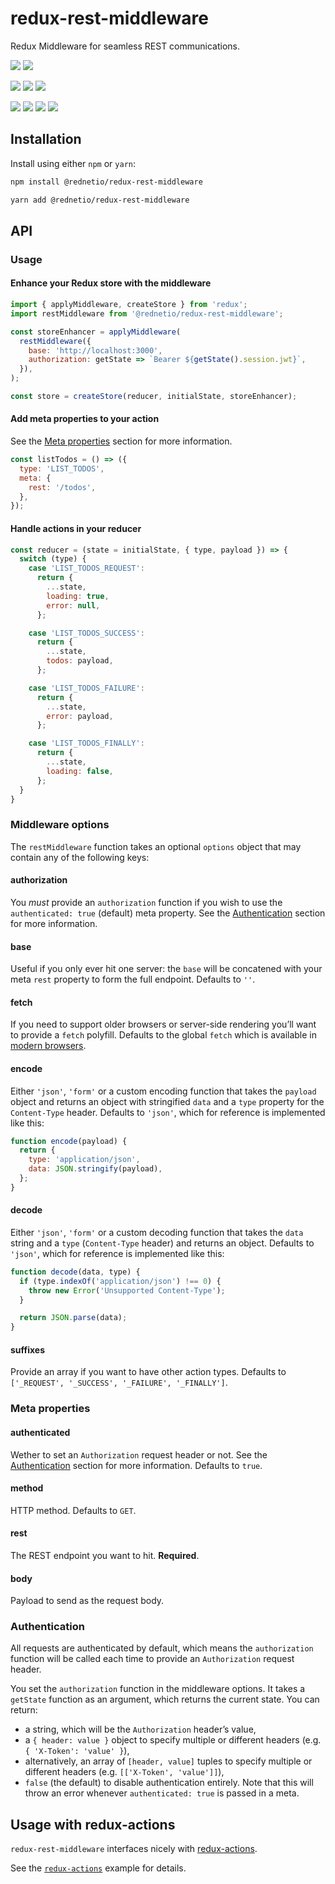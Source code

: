 # redux-rest-middleware

Redux Middleware for seamless REST communications.

![](https://img.shields.io/travis/rednetio/redux-rest-middleware.svg)
![](https://img.shields.io/coveralls/github/rednetio/redux-rest-middleware.svg)

![](https://img.shields.io/npm/l/@rednetio/redux-rest-middleware.svg)
![](https://img.shields.io/npm/v/@rednetio/redux-rest-middleware.svg)
![](https://img.shields.io/npm/dt/@rednetio/redux-rest-middleware.svg)

![](https://img.shields.io/github/issues-raw/rednetio/redux-rest-middleware.svg)
![](https://img.shields.io/github/issues-pr-raw/rednetio/redux-rest-middleware.svg)
![](https://img.shields.io/github/contributors/rednetio/redux-rest-middleware.svg)
![](https://img.shields.io/github/commit-activity/y/rednetio/redux-rest-middleware.svg)

## Installation

Install using either `npm` or `yarn`:

```sh
npm install @rednetio/redux-rest-middleware
```

```sh
yarn add @rednetio/redux-rest-middleware
```

## API

### Usage

#### Enhance your Redux store with the middleware

```js
import { applyMiddleware, createStore } from 'redux';
import restMiddleware from '@rednetio/redux-rest-middleware';

const storeEnhancer = applyMiddleware(
  restMiddleware({
    base: 'http://localhost:3000',
    authorization: getState => `Bearer ${getState().session.jwt}`,
  }),
);

const store = createStore(reducer, initialState, storeEnhancer);
```

#### Add meta properties to your action

See the [Meta properties](#meta-properties) section for more information.

```js
const listTodos = () => ({
  type: 'LIST_TODOS',
  meta: {
    rest: '/todos',
  },
});
```

#### Handle actions in your reducer

```js
const reducer = (state = initialState, { type, payload }) => {
  switch (type) {
    case 'LIST_TODOS_REQUEST':
      return {
        ...state,
        loading: true,
        error: null,
      };

    case 'LIST_TODOS_SUCCESS':
      return {
        ...state,
        todos: payload,
      };

    case 'LIST_TODOS_FAILURE':
      return {
        ...state,
        error: payload,
      };

    case 'LIST_TODOS_FINALLY':
      return {
        ...state,
        loading: false,
      };
  }
}
```

### Middleware options

The `restMiddleware` function takes an optional `options` object that may
contain any of the following keys:

#### authorization

You _must_ provide an `authorization` function if you wish to use the
`authenticated: true` (default) meta property. See the
[Authentication](#authentication) section for more information.

#### base

Useful if you only ever hit one server: the `base` will be concatened with your
meta `rest` property to form the full endpoint. Defaults to `''`.

#### fetch

If you need to support older browsers or server-side rendering you’ll want to
provide a `fetch` polyfill. Defaults to the global `fetch` which is available
in [modern browsers][modern].

[modern]: https://caniuse.com/#feat=fetch

#### encode

Either `'json'`, `'form'` or a custom encoding function that takes the `payload`
object and returns an object with stringified `data` and a `type` property for
the `Content-Type` header. Defaults to `'json'`, which for reference is
implemented like this:

```js
function encode(payload) {
  return {
    type: 'application/json',
    data: JSON.stringify(payload),
  };
}
```

#### decode

Either `'json'`, `'form'` or a custom decoding function that takes the `data`
string and a `type` (`Content-Type` header) and returns an object. Defaults to
`'json'`, which for reference is implemented like this:

```js
function decode(data, type) {
  if (type.indexOf('application/json') !== 0) {
    throw new Error('Unsupported Content-Type');
  }

  return JSON.parse(data);
}
```

#### suffixes

Provide an array if you want to have other action types. Defaults to
`['_REQUEST', '_SUCCESS', '_FAILURE', '_FINALLY']`.

### Meta properties

#### authenticated

Wether to set an `Authorization` request header or not. See the
[Authentication](#authentication) section for more information. Defaults to
`true`.

#### method

HTTP method. Defaults to `GET`.

#### rest

The REST endpoint you want to hit. **Required**.

#### body

Payload to send as the request body.

### Authentication

All requests are authenticated by default, which means the `authorization`
function will be called each time to provide an `Authorization` request header.

You set the `authorization` function in the middleware options. It takes a
`getState` function as an argument, which returns the current state. You can
return:

* a string, which will be the `Authorization` header’s value,
* a `{ header: value }` object to specify multiple or different headers (e.g.
  `{ 'X-Token': 'value' }`),
* alternatively, an array of `[header, value]` tuples to specify multiple or
  different headers (e.g. `[['X-Token', 'value']]`),
* `false` (the default) to disable authentication entirely. Note that this
  will throw an error whenever `authenticated: true` is passed in a meta.

## Usage with redux-actions

`redux-rest-middleware` interfaces nicely with [redux-actions][redux-actions].

See the [`redux-actions`](example/redux-actions.js) example for details.

[redux-actions]: https://www.npmjs.com/package/redux-actions
